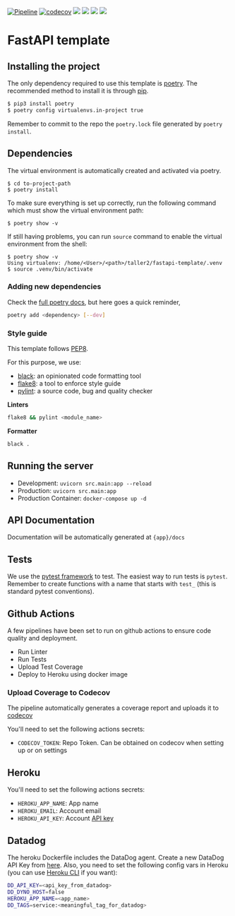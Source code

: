 [![Pipeline](https://github.com/taller2-grupo5-rostov-1c2022/notifs-server/actions/workflows/pipeline.yml/badge.svg)](https://github.com/taller2-grupo5-rostov-1c2022/notifs-server/actions/workflows/pipeline.yml)
[![codecov](https://codecov.io/gh/taller2-grupo5-rostov-1c2022/notifs-server/branch/master/graph/badge.svg?token=3W7hfzcjZ7)](https://codecov.io/gh/taller2-grupo5-rostov-1c2022/notifs-server)
[![](https://img.shields.io/badge/license-MIT-blue.svg)](https://opensource.org/licenses/MIT)
[![](https://img.shields.io/badge/python-3.6-blue.svg)](https://www.python.org/downloads/)
[![](https://img.shields.io/badge/docs-fastapi-blue.svg)](https://fastapi.tiangolo.com/)
![](https://img.shields.io/badge/version-0.1-blue.svg)


# FastAPI template


## Installing the project

The only dependency required to use this template is [poetry](https://python-poetry.org). The recommended method to install it is through [pip](https://pypi.org/project/pip/).

```bash
$ pip3 install poetry
$ poetry config virtualenvs.in-project true
```

Remember to commit to the repo the `poetry.lock` file generated by `poetry install`.


## Dependencies

The virtual environment is automatically created and activated via poetry.

```
$ cd to-project-path
$ poetry install
```

To make sure everything is set up correctly, run the following command which must show the virtual environment path:

```
$ poetry show -v
```

If still having problems, you can run `source` command to enable the virtual environment from the shell:

```
$ poetry show -v
Using virtualenv: /home/<User>/<path>/taller2/fastapi-template/.venv
$ source .venv/bin/activate
```

### Adding new dependencies

Check the [full poetry docs](https://python-poetry.org/docs/cli/), but here goes a quick reminder,

```bash
poetry add <dependency> [--dev]
```

### Style guide

This template follows [PEP8](https://www.python.org/dev/peps/pep-0008/).

For this purpose, we use:

- [black](https://github.com/psf/black): an opinionated code formatting tool
- [flake8](https://github.com/PyCQA/flake8): a tool to enforce style guide
- [pylint](https://github.com/PyCQA/pylint): a source code, bug and quality checker

**Linters**

```bash
flake8 && pylint <module_name>
```

**Formatter**
```bash
black .
```

## Running the server

- Development: `uvicorn src.main:app --reload`
- Production: `uvicorn src.main:app`
- Production Container: `docker-compose up -d`

## API Documentation

Documentation will be automatically generated at `{app}/docs`

## Tests

We use the [pytest framework](https://fastapi.tiangolo.com/tutorial/testing/) to test. The easiest way to run tests is `pytest`.
Remember to create functions with a name that starts with `test_` (this is standard pytest conventions).

## Github Actions

A few pipelines have been set to run on github actions to ensure code quality and deployment.

- Run Linter
- Run Tests
- Upload Test Coverage
- Deploy to Heroku using docker image

### Upload Coverage to Codecov

The pipeline automatically generates a coverage report and uploads it to [codecov](https://about.codecov.io/)

You'll need to set the following actions secrets:

- `CODECOV_TOKEN`: Repo Token. Can be obtained on codecov when setting up or on settings

## Heroku

You'll need to set the following actions secrets:

- `HEROKU_APP_NAME`: App name
- `HEROKU_EMAIL`: Account email
- `HEROKU_API_KEY`: Account [API key](https://dashboard.heroku.com/account)

## Datadog

The heroku Dockerfile includes the DataDog agent.  Create a new DataDog API Key from [here](https://app.datadoghq.com/organization-settings/api-keys).
Also, you need to set the following config vars in Heroku (you can use [Heroku CLI](https://devcenter.heroku.com/articles/heroku-cli) if you want):
```bash
DD_API_KEY=<api_key_from_datadog>
DD_DYNO_HOST=false
HEROKU_APP_NAME=<app_name>
DD_TAGS=service:<meaningful_tag_for_datadog>
```
